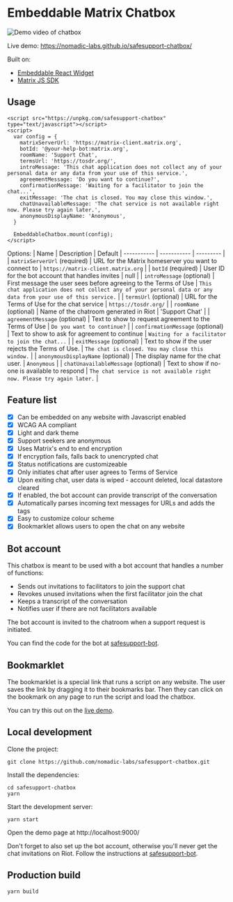 # Embeddable Matrix Chatbox

![Demo video of chatbox](https://media.giphy.com/media/IhmtP0NoG22k6FRQDF/giphy.gif)

Live demo: https://nomadic-labs.github.io/safesupport-chatbox/

Built on:
- [Embeddable React Widget](https://github.com/seriousben/embeddable-react-widget)
- [Matrix JS SDK](https://github.com/matrix-org/matrix-js-sdk)

## Usage
```
<script src="https://unpkg.com/safesupport-chatbox" type="text/javascript"></script>
<script>
  var config = {
    matrixServerUrl: 'https://matrix-client.matrix.org',
    botId: '@your-help-bot:matrix.org',
    roomName: 'Support Chat',
    termsUrl: 'https://tosdr.org/',
    introMessage: 'This chat application does not collect any of your personal data or any data from your use of this service.',
    agreementMessage: 'Do you want to continue?',
    confirmationMessage: 'Waiting for a facilitator to join the chat...',
    exitMessage: 'The chat is closed. You may close this window.',
    chatUnavailableMessage: 'The chat service is not available right now. Please try again later.',
    anonymousDisplayName: 'Anonymous',
  }

  EmbeddableChatbox.mount(config);
</script>
```
Options:
| Name | Description | Default
| ----------- | ----------- | --------- |
| `matrixServerUrl` (required) | URL for the Matrix homeserver you want to connect to | `https://matrix-client.matrix.org` |
| `botId` (required) | User ID for the bot account that handles invites | null |
| `introMessage` (optional) | First message the user sees before agreeing to the Terms of Use | `This chat application does not collect any of your personal data or any data from your use of this service.` |
| `termsUrl` (optional) | URL for the Terms of Use for the chat service | `https://tosdr.org/` |
| `roomName` (optional)  | Name of the chatroom generated in Riot | 'Support Chat' |
| `agreementMessage` (optional)  | Text to show to request agreement to the Terms of Use | `Do you want to continue?` |
| `confirmationMessage` (optional) | Text to show to ask for agreement to continue | `Waiting for a facilitator to join the chat...` |
| `exitMessage` (optional) | Text to show if the user rejects the Terms of Use. | `The chat is closed. You may close this window.` |
| `anonymousDisplayName` (optional) | The display name for the chat user. | `Anonymous` |
| `chatUnavailableMessage` (optional) | Text to show if no-one is available to respond  | `The chat service is not available right now. Please try again later.` |

## Feature list

- [x] Can be embedded on any website with Javascript enabled
- [x] WCAG AA compliant
- [x] Light and dark theme
- [x] Support seekers are anonymous
- [x] Uses Matrix's end to end encryption
- [x] If encryption fails, falls back to unencrypted chat
- [x] Status notifications are customizeable
- [x] Only initiates chat after user agrees to Terms of Service
- [x] Upon exiting chat, user data is wiped - account deleted, local datastore cleared
- [x] If enabled, the bot account can provide transcript of the conversation
- [x] Automatically parses incoming text messages for URLs and adds the <a> tags
- [x] Easy to customize colour scheme
- [x] Bookmarklet allows users to open the chat on any website

## Bot account

This chatbox is meant to be used with a bot account that handles a number of functions:
* Sends out invitations to facilitators to join the support chat
* Revokes unused invitations when the first facilitator join the chat
* Keeps a transcript of the conversation
* Notifies user if there are not facilitators available

The bot account is invited to the chatroom when a support request is initiated.

You can find the code for the bot at [safesupport-bot](https://github.com/nomadic-labs/safesupport-bot).

## Bookmarklet

The bookmarklet is a special link that runs a script on any website. The user saves the link by dragging it to their bookmarks bar. Then they can click on the bookmark on any page to run the script and load the chatbox.

You can try this out on the [live demo](https://nomadic-labs.github.io/safesupport-chatbox/).

## Local development

Clone the project:
```
git clone https://github.com/nomadic-labs/safesupport-chatbox.git
```
Install the dependencies:
```
cd safesupport-chatbox
yarn
```

Start the development server:
```
yarn start
```

Open the demo page at http://localhost:9000/

Don't forget to also set up the bot account, otherwise you'll never get the chat invitations on Riot. Follow the instructions at [safesupport-bot](https://github.com/nomadic-labs/safesupport-bot).

## Production build
```
yarn build
```
